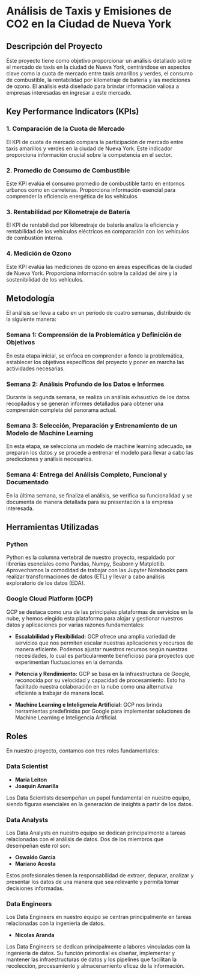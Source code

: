 # Análisis de Taxis y Emisiones de CO2 en la Ciudad de Nueva York

## Descripción del Proyecto
Este proyecto tiene como objetivo proporcionar un análisis detallado sobre el mercado de taxis en la ciudad de Nueva York, centrándose en aspectos clave como la cuota de mercado entre taxis amarillos y verdes, el consumo de combustible, la rentabilidad por kilometraje de batería y las mediciones de ozono. El análisis está diseñado para brindar información valiosa a empresas interesadas en ingresar a este mercado.

## Key Performance Indicators (KPIs)

### 1. Comparación de la Cuota de Mercado
El KPI de cuota de mercado compara la participación de mercado entre taxis amarillos y verdes en la ciudad de Nueva York. Este indicador proporciona información crucial sobre la competencia en el sector.

### 2. Promedio de Consumo de Combustible
Este KPI evalúa el consumo promedio de combustible tanto en entornos urbanos como en carreteras. Proporciona información esencial para comprender la eficiencia energética de los vehículos.

### 3. Rentabilidad por Kilometraje de Batería
El KPI de rentabilidad por kilometraje de batería analiza la eficiencia y rentabilidad de los vehículos eléctricos en comparación con los vehículos de combustión interna.

### 4. Medición de Ozono
Este KPI evalúa las mediciones de ozono en áreas específicas de la ciudad de Nueva York. Proporciona información sobre la calidad del aire y la sostenibilidad de los vehículos.

## Metodología

El análisis se lleva a cabo en un período de cuatro semanas, distribuido de la siguiente manera:

### Semana 1: Comprensión de la Problemática y Definición de Objetivos
En esta etapa inicial, se enfoca en comprender a fondo la problemática, establecer los objetivos específicos del proyecto y poner en marcha las actividades necesarias.

### Semana 2: Análisis Profundo de los Datos e Informes
Durante la segunda semana, se realiza un análisis exhaustivo de los datos recopilados y se generan informes detallados para obtener una comprensión completa del panorama actual.

### Semana 3: Selección, Preparación y Entrenamiento de un Modelo de Machine Learning
En esta etapa, se selecciona un modelo de machine learning adecuado, se preparan los datos y se procede a entrenar el modelo para llevar a cabo las predicciones y análisis necesarios.

### Semana 4: Entrega del Análisis Completo, Funcional y Documentado
En la última semana, se finaliza el análisis, se verifica su funcionalidad y se documenta de manera detallada para su presentación a la empresa interesada.


## Herramientas Utilizadas

### Python
Python es la columna vertebral de nuestro proyecto, respaldado por librerías esenciales como Pandas, Numpy, Seaborn y Matplotlib. Aprovechamos la comodidad de trabajar con las Jupyter Notebooks para realizar transformaciones de datos (ETL) y llevar a cabo análisis exploratorio de los datos (EDA).

### Google Cloud Platform (GCP)
GCP se destaca como una de las principales plataformas de servicios en la nube, y hemos elegido esta plataforma para alojar y gestionar nuestros datos y aplicaciones por varias razones fundamentales:

- **Escalabilidad y Flexibilidad:** GCP ofrece una amplia variedad de servicios que nos permiten escalar nuestras aplicaciones y recursos de manera eficiente. Podemos ajustar nuestros recursos según nuestras necesidades, lo cual es particularmente beneficioso para proyectos que experimentan fluctuaciones en la demanda.

- **Potencia y Rendimiento:** GCP se basa en la infraestructura de Google, reconocida por su velocidad y capacidad de procesamiento. Esto ha facilitado nuestra colaboración en la nube como una alternativa eficiente a trabajar de manera local.

- **Machine Learning e Inteligencia Artificial:** GCP nos brinda herramientas predefinidas por Google para implementar soluciones de Machine Learning e Inteligencia Artificial.



## Roles

En nuestro proyecto, contamos con tres roles fundamentales:

### Data Scientist
- **Maria Leiton**
- **Joaquin Amarilla**

Los Data Scientists desempeñan un papel fundamental en nuestro equipo, siendo figuras esenciales en la generación de insights a partir de los datos.

### Data Analysts
Los Data Analysts en nuestro equipo se dedican principalmente a tareas relacionadas con el análisis de datos. Dos de los miembros que desempeñan este rol son:

- **Oswaldo Garcia**
- **Mariano Acosta**

Estos profesionales tienen la responsabilidad de extraer, depurar, analizar y presentar los datos de una manera que sea relevante y permita tomar decisiones informadas.

### Data Engineers
Los Data Engineers en nuestro equipo se centran principalmente en tareas relacionadas con la ingeniería de datos. 
- **Nicolas Aranda**

Los Data Engineers se dedican principalmente a labores vinculadas con la ingeniería de datos. Su función primordial es diseñar, implementar y mantener las infraestructuras de datos y los pipelines que facilitan la recolección, procesamiento y almacenamiento eficaz de la información.

